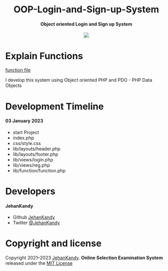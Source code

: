 <h1 align="center">OOP-Login-and-Sign-up-System</h1>
<h4 align="center">Object oriented Login and Sign up System</h4>

<p align="center"><img src="https://wakatime.com/badge/user/0ac30051-5698-4ae9-851e-7d4853d4aba7/project/895242d1-4ecf-4309-9073-6fcbdc71fac7.svg"></p>


<h1>Explain Functions</h1>

[function file](https://github.com/JehanKandy/OOP-Login-and-Sign-up-System/blob/main/lib/function/function.php)


I develop this system using Object oriented PHP and PDO - PHP Data Objects



# Development Timeline

  <h4> 03 January 2023</h4>
  
  - start Project
  - index.php
  - css/style.css
  - lib/layouts/header.php
  - lib/layouts/footer.php
  - lib/views/login.php
  - lib/views/reg.php
  - lib/function/function.php

<h1>Developers</h1>
  <h4>JehanKandy</h4>

  - Github [JehanKandy](https://github.com/JehanKandy)
  - Twitter [@JehanKandy](https://twitter.com/jehankandy)
  
<h1>Copyright and license</h1>

Copyright 2021–2023 [JehanKandy](https://github.com/JehanKandy). <b>Online Selection Examination System</b> released under the [MIT License](https://github.com/JehanKandy/OOP-Login-and-Sign-up-System/blob/main/LICENSE)
